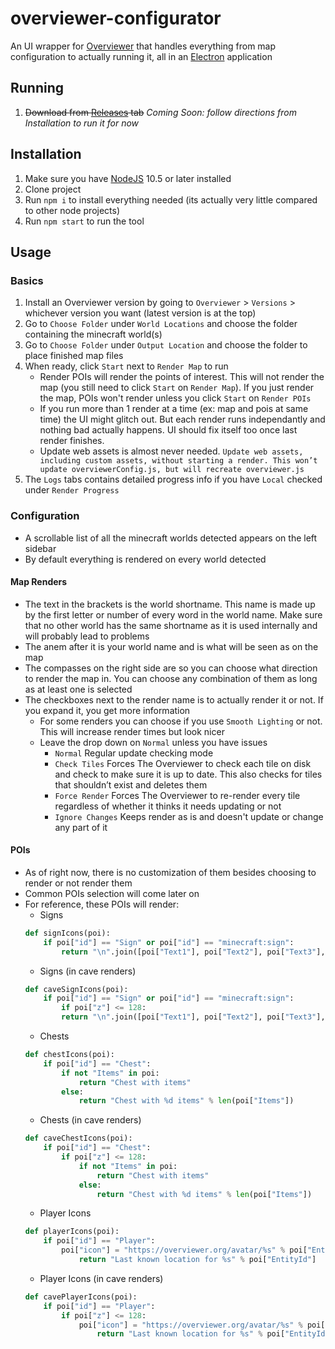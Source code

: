 # overviewer-configurator
An UI wrapper for [Overviewer](https://github.com/overviewer/Minecraft-Overviewer) that handles everything from map configuration to actually running it, all in an [Electron](https://github.com/electron/electron) application

## Running
1. ~~Download from [Releases](https://github.com/demosjarco/overviewer-configurator/releases) tab~~
*Coming Soon: follow directions from Installation to run it for now*

## Installation
1. Make sure you have [NodeJS](https://nodejs.org/en/download/) 10.5 or later installed
2. Clone project
3. Run `npm i` to install everything needed (its actually very little compared to other node projects)
4. Run `npm start` to run the tool

## Usage

### Basics
1. Install an Overviewer version by going to `Overviewer` > `Versions` > whichever version you want (latest version is at the top)
2. Go to `Choose Folder` under `World Locations` and choose the folder containing the minecraft world(s)
3. Go to `Choose Folder` under `Output Location` and choose the folder to place finished map files
4. When ready, click `Start` next to `Render Map` to run
	* Render POIs will render the points of interest. This will not render the map (you still need to click `Start` on `Render Map`). If you just render the map, POIs won't render unless you click `Start` on `Render POIs`
	* If you run more than 1 render at a time (ex: map and pois at same time) the UI might glitch out. But each render runs independantly and nothing bad actually happens. UI should fix itself too once last render finishes.
	* Update web assets is almost never needed. `Update web assets, including custom assets, without starting a render. This won’t update overviewerConfig.js, but will recreate overviewer.js`
5. The `Logs` tabs contains detailed progress info if you have `Local` checked under `Render Progress`

### Configuration
* A scrollable list of all the minecraft worlds detected appears on the left sidebar
* By default everything is rendered on every world detected

#### Map Renders
* The text in the brackets is the world shortname. This name is made up by the first letter or number of every word in the world name. Make sure that no other world has the same shortname as it is used internally and will probably lead to problems
* The anem after it is your world name and is what will be seen as on the map
* The compasses on the right side are so you can choose what direction to render the map in. You can choose any combination of them as long as at least one is selected
* The checkboxes next to the render name is to actually render it or not. If you expand it, you get more information
	* For some renders you can choose if you use `Smooth Lighting` or not. This will increase render times but look nicer
	* Leave the drop down on `Normal` unless you have issues
		* `Normal` Regular update checking mode
		* `Check Tiles` Forces The Overviewer to check each tile on disk and check to make sure it is up to date. This also checks for tiles that shouldn’t exist and deletes them
		* `Force Render` Forces The Overviewer to re-render every tile regardless of whether it thinks it needs updating or not
		* `Ignore Changes` Keeps render as is and doesn't update or change any part of it

#### POIs
* As of right now, there is no customization of them besides choosing to render or not render them
* Common POIs selection will come later on
* For reference, these POIs will render:
	* Signs
	```python
	def signIcons(poi):
		if poi["id"] == "Sign" or poi["id"] == "minecraft:sign":
			return "\n".join([poi["Text1"], poi["Text2"], poi["Text3"], poi["Text4"]])
	```
	* Signs (in cave renders)
	```python
	def caveSignIcons(poi):
		if poi["id"] == "Sign" or poi["id"] == "minecraft:sign":
			if poi["z"] <= 128:
			return "\n".join([poi["Text1"], poi["Text2"], poi["Text3"], poi["Text4"]])
	```
	* Chests
	```python
	def chestIcons(poi):
		if poi["id"] == "Chest":
			if not "Items" in poi:
				return "Chest with items"
			else:
				return "Chest with %d items" % len(poi["Items"])
	```
	* Chests (in cave renders)
	```python
	def caveChestIcons(poi):
		if poi["id"] == "Chest":
			if poi["z"] <= 128:
				if not "Items" in poi:
					return "Chest with items"
				else:
					return "Chest with %d items" % len(poi["Items"])
	```
	* Player Icons
	```python
	def playerIcons(poi):
		if poi["id"] == "Player":
			poi["icon"] = "https://overviewer.org/avatar/%s" % poi["EntityId"]
				return "Last known location for %s" % poi["EntityId"]
	```
	* Player Icons (in cave renders)
	```python
	def cavePlayerIcons(poi):
		if poi["id"] == "Player":
			if poi["z"] <= 128:
				poi["icon"] = "https://overviewer.org/avatar/%s" % poi["EntityId"]
					return "Last known location for %s" % poi["EntityId"]
